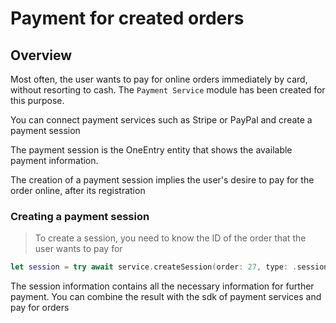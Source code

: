 # Payment for created orders

## Overview

Most often, the user wants to pay for online orders immediately by card, without resorting to cash.
The `Payment Service` module has been created for this purpose.

You can connect payment services such as Stripe or PayPal and create a payment session

The payment session is the OneEntry entity that shows the available payment information.

The creation of a payment session implies the user's desire to pay for the order online, after its registration

### Creating a payment session

> To create a session, you need to know the ID of the order that the user wants to pay for

```swift
let session = try await service.createSession(order: 27, type: .session)
```

The session information contains all the necessary information for further payment. You can combine the result with the sdk of payment services and pay for orders
